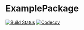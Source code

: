 # ExamplePackage

[![Build Status](https://travis-ci.com/pho-coder/ExamplePackage.jl.svg?token=1LZiuNm8uW659aCusgzZ&branch=master)](https://travis-ci.com/pho-coder/ExamplePackage.jl)
[![Codecov](https://codecov.io/gh/pho-coder/ExamplePackage.jl/branch/master/graph/badge.svg)](https://codecov.io/gh//ExamplePackage.jl)
